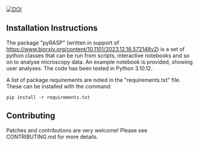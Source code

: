 [![DOI](https://zenodo.org/badge/DOI/10.5281/zenodo.10723155.svg)](https://doi.org/10.5281/zenodo.10723155)


## Installation Instructions

The package "pyRASP" (written in support of https://www.biorxiv.org/content/10.1101/2023.12.18.572148v2) is a set of python classes that can be run from scripts, interactive notebooks and so on to analyse microscopy data. An example notebook is provided, showing user analyses. The code has been tested in Python 3.10.12.

A list of package requirements are noted in the "requirements.txt" file. These can be installed with the command:

`pip install -r requirements.txt`

## Contributing

Patches and contributions are very welcome! Please see CONTRIBUTING.md for more details.